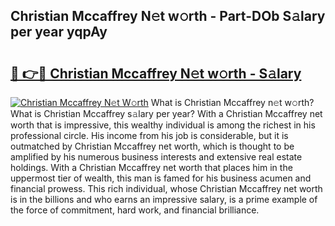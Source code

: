 ## Christian Mccaffrey N𝚎t w𝚘rth - Part-DOb S𝚊lary per year yqpAy

# <h2><a href="http://gc0dvbl.nevu.top/?p=Christian+Mccaffrey">🔗 👉🔴 Christian Mccaffrey N𝚎t w𝚘rth - S𝚊lary</a></h2>

[![Christian Mccaffrey N𝚎t W𝚘rth](https://i.imgur.com/Oavwk0R.jpeg)](http://gc0dvbl.nevu.top/?p=Christian+Mccaffrey)
What is Christian Mccaffrey n𝚎t w𝚘rth? What is Christian Mccaffrey s𝚊lary per year?
With a Christian Mccaffrey net worth that is impressive, this wealthy individual is among the richest in his professional circle. His income from his job is considerable, but it is outmatched by Christian Mccaffrey net worth, which is thought to be amplified by his numerous business interests and extensive real estate holdings. With a Christian Mccaffrey net worth that places him in the uppermost tier of wealth, this man is famed for his business acumen and financial prowess. This rich individual, whose Christian Mccaffrey net worth is in the billions and who earns an impressive salary, is a prime example of the force of commitment, hard work, and financial brilliance.
